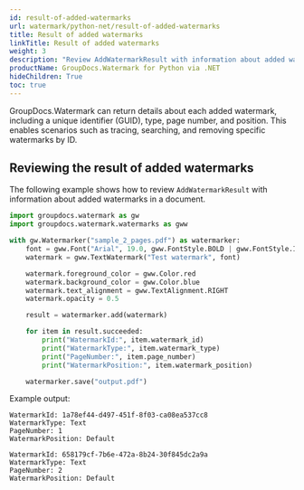```yaml
---
id: result-of-added-watermarks
url: watermark/python-net/result-of-added-watermarks
title: Result of added watermarks
linkTitle: Result of added watermarks
weight: 3
description: "Review AddWatermarkResult with information about added watermarks using Python via .NET."
productName: GroupDocs.Watermark for Python via .NET
hideChildren: True
toc: true
---
```


GroupDocs.Watermark can return details about each added watermark, including a unique identifier (GUID), type, page number, and position. This enables scenarios such as tracing, searching, and removing specific watermarks by ID.

## Reviewing the result of added watermarks

The following example shows how to review `AddWatermarkResult` with information about added watermarks in a document.

```python
import groupdocs.watermark as gw
import groupdocs.watermark.watermarks as gww

with gw.Watermarker("sample_2_pages.pdf") as watermarker:
    font = gww.Font("Arial", 19.0, gww.FontStyle.BOLD | gww.FontStyle.ITALIC)
    watermark = gww.TextWatermark("Test watermark", font)

    watermark.foreground_color = gww.Color.red
    watermark.background_color = gww.Color.blue
    watermark.text_alignment = gww.TextAlignment.RIGHT
    watermark.opacity = 0.5

    result = watermarker.add(watermark)

    for item in result.succeeded:
        print("WatermarkId:", item.watermark_id)
        print("WatermarkType:", item.watermark_type)
        print("PageNumber:", item.page_number)
        print("WatermarkPosition:", item.watermark_position)

    watermarker.save("output.pdf")
```

Example output:

```text
WatermarkId: 1a78ef44-d497-451f-8f03-ca08ea537cc8
WatermarkType: Text
PageNumber: 1
WatermarkPosition: Default

WatermarkId: 658179cf-7b6e-472a-8b24-30f845dc2a9a
WatermarkType: Text
PageNumber: 2
WatermarkPosition: Default
```


